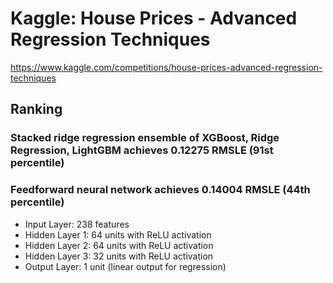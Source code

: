 # Kaggle: House Prices - Advanced Regression Techniques
https://www.kaggle.com/competitions/house-prices-advanced-regression-techniques


## Ranking
### Stacked ridge regression ensemble of XGBoost, Ridge Regression, LightGBM achieves 0.12275 RMSLE (91st percentile)

### Feedforward neural network achieves 0.14004 RMSLE (44th percentile)
- Input Layer: 238 features
- Hidden Layer 1: 64 units with ReLU activation
- Hidden Layer 2: 64 units with ReLU activation
- Hidden Layer 3: 32 units with ReLU activation
- Output Layer: 1 unit (linear output for regression)
